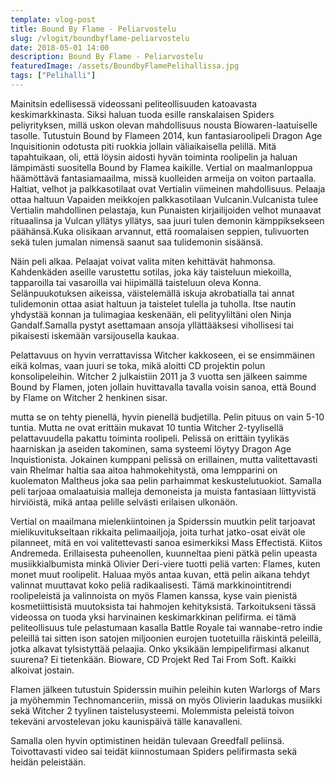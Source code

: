 ```yaml
---
template: vlog-post
title: Bound By Flame - Peliarvostelu
slug: /vlogit/boundbyflame-peliarvostelu
date: 2018-05-01 14:00
description: Bound By Flame - Peliarvostelu
featuredImage: /assets/BoundbyFlamePelihallissa.jpg
tags: ["Pelihalli"]
---
```

Mainitsin edellisessä videossani peliteollisuuden katoavasta keskimarkkinasta. Siksi haluan tuoda esille ranskalaisen Spiders peliyrityksen, millä uskon olevan mahdollisuus nousta Biowaren-laatuiselle tasolle. Tutustuin Bound by Flameen 2014, kun fantasiaroolipeli Dragon Age Inquisitionin odotusta piti ruokkia jollain väliaikaisella pelillä. Mitä tapahtuikaan, oli, että löysin aidosti hyvän toiminta roolipelin ja haluan lämpimästi suositella Bound by Flamea kaikille.
Vertial on maalmanloppua häämöttävä fantasiamaailma, missä kuolleiden armeija on voiton partaalla. Haltiat, velhot ja palkkasotilaat ovat Vertialin viimeinen mahdollisuus. Pelaaja ottaa haltuun Vapaiden meikkojen palkkasotilaan Vulcanin.Vulcanista tulee Vertialin mahdollinen pelastaja, kun Punaisten kirjailijoiden velhot munaavat rituaalinsa ja Vulcan yllätys yllätys, saa juuri tulen demonin kämppiksekseen päähänsä.Kuka olisikaan arvannut, että roomalaisen seppien, tulivuorten sekä tulen jumalan nimensä saanut saa tulidemonin sisäänsä.

Näin peli alkaa. Pelaajat voivat valita miten kehittävät hahmonsa. Kahdenkäden aseille varustettu sotilas, joka käy taisteluun miekoilla, tapparoilla tai vasaroilla vai hiipimällä taisteluun oleva Konna. Selänpuukotuksen aikeissa, väistelemällä iskuja akrobatialla tai annat tulidemonin ottaa asiat haltuun ja taistelet tulella ja tuholla.  Itse nautin yhdystää konnan ja tulimagiaa keskenään, eli pelityyliltäni olen Ninja Gandalf.Samalla pystyt asettamaan ansoja yllättääksesi vihollisesi tai pikaisesti iskemään varsijousella kaukaa.

Pelattavuus on hyvin verrattavissa Witcher kakkoseen, ei se ensimmäinen eikä kolmas, vaan juuri se toka, mikä aloitti CD projektin polun konsolipeleihin. Witcher 2 julkaistiin 2011 ja 3 vuotta sen jälkeen saimme Bound by Flamen, joten jollain huvittavalla tavalla voisin sanoa, että Bound by Flame on Witcher 2 henkinen sisar.

mutta se on tehty pienellä, hyvin pienellä budjetilla. Pelin pituus on vain 5-10 tuntia. Mutta ne ovat erittäin mukavat 10 tuntia Witcher 2-tyylisellä pelattavuudella pakattu toiminta roolipeli. Pelissä on erittäin tyylikäs haarniskan ja aseiden takominen, sama systeemi löytyy Dragon Age Inquistionista. 
Jokainen kumppani pelissä on erillainen, mutta valitettavasti vain Rhelmar haltia saa aitoa hahmokehitystä, oma lempparini on kuolematon Maltheus joka saa pelin parhaimmat keskustelutuokiot. Samalla peli tarjoaa omalaatuisia malleja demoneista ja muista fantasiaan liittyvistä hirviöistä, mikä antaa pelille selvästi erilaisen ulkonäön.

Vertial on maailmana mielenkiintoinen ja Spiderssin muutkin pelit tarjoavat mielikuvitukseltaan rikkaita pelimaailjoja, joita turhat jatko-osat eivät ole pilanneet, mitä en voi valitettevasti sanoa esimerkiksi Mass Effectistä. Kiitos Andremeda. Erillaisesta puheenollen, kuunneltaa pieni pätkä pelin upeasta musiikkialbumista minkä Olivier Deri-viere tuotti peliä varten: 
Flames, kuten monet muut roolipelit. Haluaa myös antaa kuvan, että pelin aikana tehdyt valinnat muuttavat koko peliä radikaalisesti. Tämä markkinointitrendi roolipeleistä ja valinnoista on myös Flamen kanssa, kyse vain pienistä kosmetiittisistä muutoksista tai hahmojen kehityksistä. 
Tarkoitukseni tässä videossa on tuoda yksi harvinainen keskimarkkinan pelifirma. ei tämä peliteollisuus tule pelastumaan kasalla Battle Royale tai wannabe-retro indie peleillä tai sitten ison satojen miljoonien eurojen tuotetuilla räiskintä peleillä, jotka alkavat tylsistyttää pelaajia. Onko yksikään lempipelifirmasi alkanut suurena? Ei tietenkään. Bioware, CD Projekt Red Tai From Soft. Kaikki alkoivat jostain.

Flamen jälkeen tutustuin Spiderssin muihin peleihin kuten Warlorgs of Mars ja myöhemmin Technomanceriin, missä on myös Olivierin laadukas musiikki sekä Witcher 2 tyylinen taistelusysteemi. Molemmista peleistä toivon tekeväni arvostelevan joku kaunispäivä tälle kanavalleni. 

Samalla olen hyvin optimistinen heidän tulevaan Greedfall peliinsä. Toivottavasti video sai teidät kiinnostumaan Spiders pelifirmasta sekä heidän peleistään. 